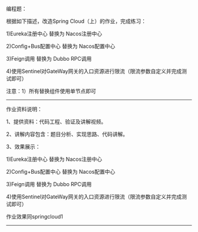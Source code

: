 编程题：

根据如下描述，改造Spring Cloud（上）的作业，完成练习：

1)Eureka注册中心  替换为  Nacos注册中心

2)Config+Bus配置中心  替换为 Nacos配置中心

3)Feign调用 替换为 Dubbo RPC调用

4)使用Sentinel对GateWay网关的入口资源进行限流（限流参数自定义并完成测试即可）   



注意：1）所有替换组件使用单节点即可

------------------------------------------------------------------------------------

作业资料说明：


1、提供资料：代码工程、验证及讲解视频。

2、讲解内容包含：题目分析、实现思路、代码讲解。

3、效果展示：

1)Eureka注册中心  替换为  Nacos注册中心

2)Config+Bus配置中心  替换为 Nacos配置中心

3)Feign调用 替换为 Dubbo RPC调用

4)使用Sentinel对GateWay网关的入口资源进行限流（限流参数自定义并完成测试即可）  

作业效果同springcloud1

-------------------------------------------------------------------------------------------
